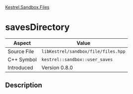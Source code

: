 [Kestrel.Sandbox.Files](index)
# savesDirectory
| Aspect | Value |
| --- | --- |
| Source File | `libKestrel/sandbox/file/files.hpp` |
| C++ Symbol | `kestrel::sandbox::user_saves` |
| Introduced | Version 0.8.0 |
## Description

